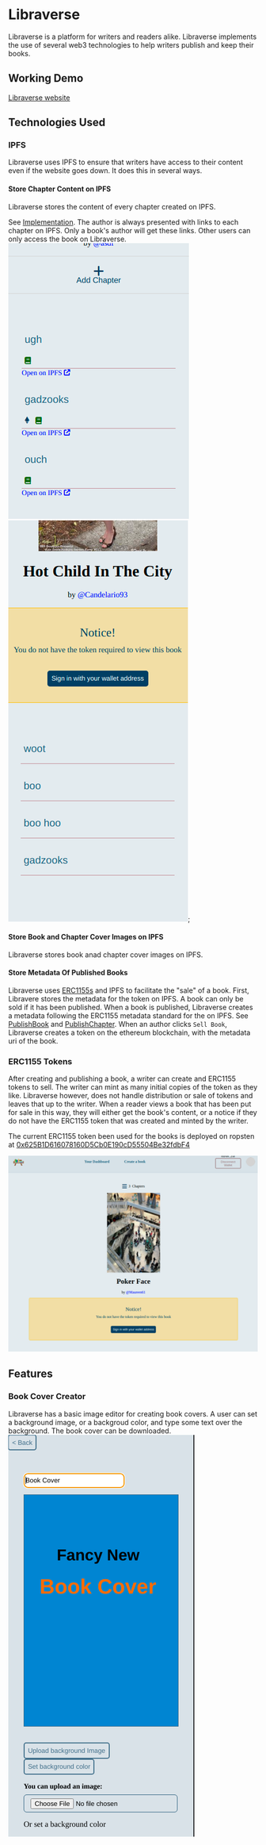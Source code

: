 # Libraverse
Libraverse is a platform for writers and readers alike. Libraverse implements the use of several web3 technologies to help writers publish and keep their books.


## Working Demo
[Libraverse website](https://libraverse.adesuwa.dev)

## Technologies Used
### IPFS
Libraverse uses IPFS to ensure that writers have access to their content even if the website goes down. It does this in several ways.

#### Store Chapter Content on IPFS
Libraverse stores the content of every chapter created on IPFS.

See [Implementation](https://github.com/The-LibraVerse/frontend/blob/77c4b75675eace9e49f8257d2f12e11ce82204bd/shared_components/chapterEditor.vue.js#L36). The author is always presented with links to each chapter on IPFS. Only a book's author will get these links.
Other users can only access the book on Libraverse.
![IPFS urls for each chapter is presented to the author](/documentation/assets/book-chapters-with-ipfs-urls.png)
![Book chapter list: IPFS urls are not included to other users](/documentation/assets/notice-and-chapter-list-no-ipfs.png);

#### Store Book and Chapter Cover Images on IPFS
Libraverse stores book anad chapter cover images on IPFS.

#### Store Metadata Of Published Books
Libraverse uses [ERC1155s](#ERC1155_tokens) and IPFS to facilitate the "sale" of a book.
First, Libravere stores the metadata for the token on IPFS. A book can only be sold if it has been published. When a book is published, Libraverse creates a metadata following the ERC1155 metadata standard for the on IPFS. See [PublishBook](https://github.com/The-LibraVerse/server/blob/ce31698bbf20f87b2f0994037dad1dc288894b6c/src/books/book.js#L156) and [PublishChapter](https://github.com/The-LibraVerse/server/blob/ce31698bbf20f87b2f0994037dad1dc288894b6c/src/books/book.js#L156).
When an author clicks `Sell Book`, Libraverse creates a token on the ethereum blockchain, with the metadata uri of the book.

### ERC1155 Tokens
After creating and publishing a book, a writer can create and ERC1155 tokens to sell. The writer can mint as many initial copies of the token as they like. Libraverse however, does not handle distribution or sale of tokens and leaves that up to the writer.
When a reader views a book that has been put for sale in this way, they will either get the book's content, or a notice if they do not have the ERC1155 token that was created and minted by the writer.

The current ERC1155 token been used for the books is deployed on ropsten at [0x625B1D616078160D5Cb0E190cD55504Be32fdbF4](https://ropsten.etherscan.io/address/0x625B1D616078160D5Cb0E190cD55504Be32fdbF4#code)

![User does not have the token required to read the book](/documentation/assets/book-notice_no-token.png)

## Features
### Book Cover Creator
Libraverse has a basic image editor for creating book covers. A user can set a background image, or a backgroud color, and type some text over the background.
The book cover can be downloaded.
![Book Cover Image Creator: Blue background with black and orange text on it](/documentation/assets/image-editor_bg_text.png)
